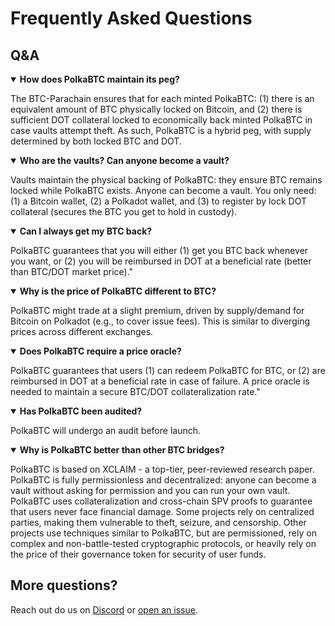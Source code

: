 # Frequently Asked Questions
## Q&A

<details open>
<summary><b>How does PolkaBTC maintain its peg?</b></summary>

The BTC-Parachain ensures that for each minted PolkaBTC: (1) there is an equivalent amount of BTC physically locked on Bitcoin, and (2) there is sufficient DOT collateral locked to economically back minted PolkaBTC in case vaults attempt theft. As such, PolkaBTC is a hybrid peg, with supply determined by both locked BTC and DOT.
</details>

<details open>
<summary><b>Who are the vaults? Can anyone become a vault?</b></summary>

Vaults maintain the physical backing of PolkaBTC: they ensure BTC remains locked while PolkaBTC exists. Anyone can become a vault. You only need: (1) a Bitcoin wallet, (2) a Polkadot wallet, and (3) to register by lock DOT collateral (secures the BTC you get to hold in custody).
</details>

<details open>
<summary><b>Can I always get my BTC back?</b></summary>

PolkaBTC guarantees that you will either (1) get you BTC back whenever you want, or (2) you will be reimbursed in DOT at a beneficial rate (better than BTC/DOT market price)."
</details>

<details open>
<summary><b>Why is the price of PolkaBTC different to BTC?</b></summary>

PolkaBTC might trade at a slight premium, driven by supply/demand for Bitcoin on Polkadot (e.g., to cover issue fees). This is similar to diverging prices across different exchanges.
</details>

<details open>
<summary><b>Does PolkaBTC require a price oracle?</b></summary>

PolkaBTC guarantees that users (1) can redeem PolkaBTC for BTC, or (2) are reimbursed in DOT at a beneficial rate in case of failure. A price oracle is needed to maintain a secure BTC/DOT collateralization rate."
</details>

<details open>
<summary><b>Has PolkaBTC been audited?</b></summary>

PolkaBTC will undergo an audit before launch.
</details>

<details open>
<summary><b>Why is PolkaBTC better than other BTC bridges?</b></summary>

PolkaBTC is based on XCLAIM - a top-tier, peer-reviewed research paper. PolkaBTC is fully permissionless and decentralized: anyone can become a vault without asking for permission and you can run your own vault. PolkaBTC uses collateralization and cross-chain SPV proofs to guarantee that users never face financial damage.  Some projects rely on centralized parties, making them vulnerable to theft, seizure, and censorship. Other projects use techniques similar to PolkaBTC, but are permissioned, rely on complex and non-battle-tested cryptographic protocols, or heavily rely on the price of their governance token for security of user funds.
</details>

## More questions?

Reach out do us on [Discord](https://discord.gg/FUbExrmv) or [open an issue](https://github.com/interlay/polkabtc-docs/issues).

